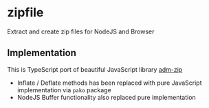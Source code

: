 # zipfile

Extract and create zip files for NodeJS and Browser

## Implementation

This is TypeScript port of beautiful JavaScript library [adm-zip](https://github.com/cthackers/adm-zip)

- Inflate / Deflate methods has been replaced with pure JavaScript implementation via `pako` package
- NodeJS Buffer functionality also replaced pure implementation